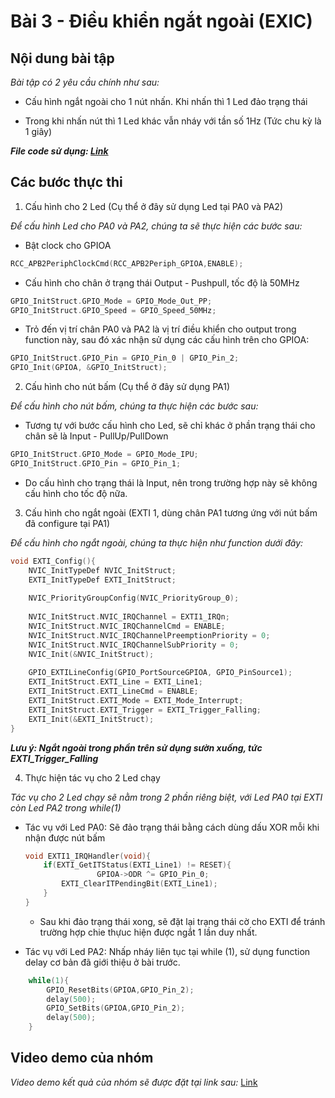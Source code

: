 # Bài 3 - Điều khiển ngắt ngoài (EXIC)

## Nội dung bài tập

_Bài tập có 2 yêu cầu chính như sau:_

- Cấu hình ngắt ngoài cho 1 nút nhấn. Khi nhấn thì 1 Led đảo trạng thái

- Trong khi nhấn nút thì 1 Led khác vẫn nháy với tần số 1Hz (Tức chu kỳ là 1 giây)

***File code sử dụng: [Link]()***

## Các bước thực thi

1. Cấu hình cho 2 Led (Cụ thể ở đây sử dụng Led tại PA0 và PA2)

_Để cấu hình Led cho PA0 và PA2, chúng ta sẽ thực hiện các bước sau:_

- Bật clock cho GPIOA

```c
RCC_APB2PeriphClockCmd(RCC_APB2Periph_GPIOA,ENABLE);
```

- Cấu hình cho chân ở trạng thái Output - Pushpull, tốc độ là 50MHz

```c
GPIO_InitStruct.GPIO_Mode = GPIO_Mode_Out_PP;
GPIO_InitStruct.GPIO_Speed = GPIO_Speed_50MHz;
```

- Trỏ đến vị trí chân PA0 và PA2 là vị trí điều khiển cho output trong function này, sau đó xác nhận sử dụng các cấu hình trên cho GPIOA:

```c
GPIO_InitStruct.GPIO_Pin = GPIO_Pin_0 | GPIO_Pin_2;
GPIO_Init(GPIOA, &GPIO_InitStruct);
```

2. Cấu hình cho nút bấm (Cụ thể ở đây sử dụng PA1)

_Để cấu hình cho nút bấm, chúng ta thực hiện các bước sau:_

- Tương tự với bước cấu hình cho Led, sẽ chỉ khác ở phần trạng thái cho chân sẽ là Input - PullUp/PullDown 

```c
GPIO_InitStruct.GPIO_Mode = GPIO_Mode_IPU;
GPIO_InitStruct.GPIO_Pin = GPIO_Pin_1;
```

- Do cấu hình cho trạng thái là Input, nên trong trường hợp này sẽ không cấu hình cho tốc độ nữa.

3. Cấu hình cho ngắt ngoài (EXTI 1, dùng chân PA1 tương ứng với nút bấm đã configure tại PA1)

_Để cấu hình cho ngắt ngoài, chúng ta thực hiện như function dưới đây:_

```c
void EXTI_Config(){
	NVIC_InitTypeDef NVIC_InitStruct;
	EXTI_InitTypeDef EXTI_InitStruct;
	
	NVIC_PriorityGroupConfig(NVIC_PriorityGroup_0);
	
	NVIC_InitStruct.NVIC_IRQChannel = EXTI1_IRQn; 	
	NVIC_InitStruct.NVIC_IRQChannelCmd = ENABLE;
	NVIC_InitStruct.NVIC_IRQChannelPreemptionPriority = 0;
	NVIC_InitStruct.NVIC_IRQChannelSubPriority = 0;
	NVIC_Init(&NVIC_InitStruct);
	
	GPIO_EXTILineConfig(GPIO_PortSourceGPIOA, GPIO_PinSource1);  
	EXTI_InitStruct.EXTI_Line = EXTI_Line1;
	EXTI_InitStruct.EXTI_LineCmd = ENABLE;
	EXTI_InitStruct.EXTI_Mode = EXTI_Mode_Interrupt;
	EXTI_InitStruct.EXTI_Trigger = EXTI_Trigger_Falling;  
	EXTI_Init(&EXTI_InitStruct);
}
```

***Lưu ý: Ngắt ngoài trong phần trên sử dụng sườn xuống, tức EXTI_Trigger_Falling***

4. Thực hiện tác vụ cho 2 Led chạy

_Tác vụ cho 2 Led chạy sẽ nằm trong 2 phần riêng biệt, với Led PA0 tại EXTI còn Led PA2 trong while(1)_

- Tác vụ với Led PA0: Sẽ đảo trạng thái bằng cách dùng dấu XOR mỗi khi nhận được nút bấm

	```c
	void EXTI1_IRQHandler(void){
		if(EXTI_GetITStatus(EXTI_Line1) != RESET){
					GPIOA->ODR ^= GPIO_Pin_0;    
			EXTI_ClearITPendingBit(EXTI_Line1); 
		}
	}
	```

	+ Sau khi đảo trạng thái xong, sẽ đặt lại trạng thái cờ cho EXTI để tránh trường hợp chie thựuc hiện được ngắt 1 lần duy nhất.

- Tác vụ với Led PA2: Nhấp nháy liên tục tại while (1), sử dụng function delay cơ bản đã giới thiệu ở bài trước.

```c
	while(1){
		GPIO_ResetBits(GPIOA,GPIO_Pin_2);
		delay(500);
		GPIO_SetBits(GPIOA,GPIO_Pin_2);
		delay(500);
	}
```

## Video demo của nhóm 

_Video demo kết quả của nhóm sẽ được đặt tại link sau:_
[Link]()